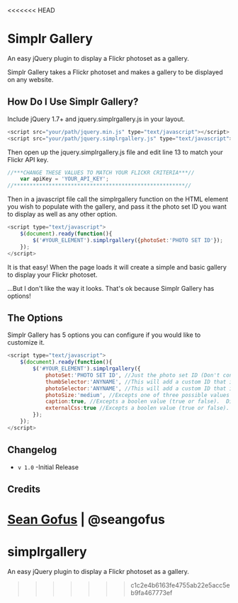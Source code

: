 <<<<<<< HEAD
# Simplr Gallery
An easy jQuery plugin to display a Flickr photoset as a gallery.

Simplr Gallery takes a Flickr photoset and makes a gallery to be displayed on any website.

## How Do I Use Simplr Gallery?
Include jQuery 1.7+ and jquery.simplrgallery.js in your layout.

```javascript
<script src="your/path/jquery.min.js" type="text/javascript"></script>
<script src="your/path/jquery.simplrgallery.js" type="text/javascript"></script>
```

Then open up the jquery.simplrgallery.js file and edit line 13 to match your Flickr API key.

```javascript
//***CHANGE THESE VALUES TO MATCH YOUR FLICKR CRITERIA***//
	var apiKey = 'YOUR_API_KEY';
//******************************************************//
```
Then in a javascript file call the simplrgallery function on the HTML element you wish to populate with the gallery, and pass it the photo set ID you want to display as well as any other option.

```javascript
<script type="text/javascript">
	$(document).ready(function(){
		$('#YOUR_ELEMENT').simplrgallery({photoSet:'PHOTO SET ID'});
	});
</script>
```

It is that easy!  When the page loads it will create a simple and basic gallery to display your Flickr photoset.

...But I don't like the way it looks.  That's ok because Simplr Gallery has options!

## The Options

Simplr Gallery has 5 options you can configure if you would like to customize it.

```javascript
<script type="text/javascript">
	$(document).ready(function(){
		$('#YOUR_ELEMENT').simplrgallery({
			photoSet:'PHOTO SET ID', //Just the photo set ID (Don't consider this an option, IT IS REQUIRED).
			thumbSelector:'ANYNAME', //This will add a custom ID that is specified to the thumbnail's parent element.
			photoSelector:'ANYNAME', //This will add a custom ID that is specified to the large single photo.
			photoSize:'medium', //Excepts one of three possible values 'small', 'medium', or 'large'.
			caption:true, //Excepts a boolen value (true or false).  Displays the image's title as the caption of the photo.
			externalCss:true //Excepts a boolen value (true or false).  Turns off built in styles so that an external style may be appiled.
		});
	});
</script>
```

## Changelog
+ `v 1.0` -Initial Release

## Credits
[Sean Gofus](http://www.seangofus.com) | @seangofus
=======
simplrgallery
=============

An easy jQuery plugin to display a Flickr photoset as a gallery.
>>>>>>> c1c2e4b6163fe4755ab22e5acc5eb9fa467773ef
